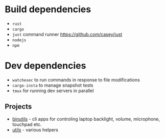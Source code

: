 # Build dependencies
* `rust`
* `cargo`
* `just` command runner https://github.com/casey/just
* `nodejs`
* `npm`

# Dev dependencies
* `watchexec` to run commands in response to file modifications
* `cargo-insta` to manage snapshot tests
* `tmux` for running dev servers in parallel

## Projects
* [binutils](binutils) - cli apps for controling laptop backlight, volume, microphone, touchpad etc.
* [utils](rs-utils) - various helpers
